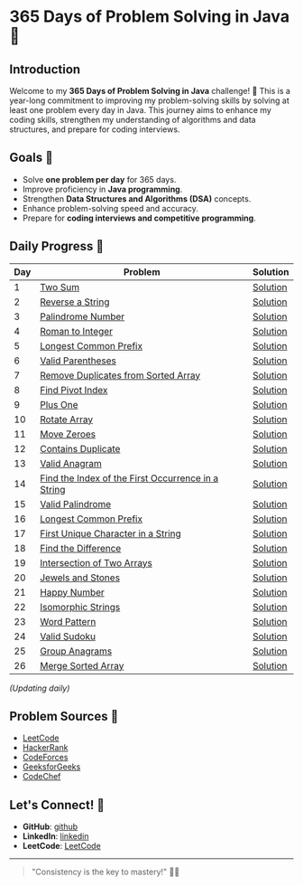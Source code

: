 
# 365 Days of Problem Solving in Java 🚀

## Introduction
Welcome to my **365 Days of Problem Solving in Java** challenge! 🎯 This is a year-long commitment to improving my problem-solving skills by solving at least one problem every day in Java. This journey aims to enhance my coding skills, strengthen my understanding of algorithms and data structures, and prepare for coding interviews.

## Goals 🎯
- Solve **one problem per day** for 365 days.
- Improve proficiency in **Java programming**.
- Strengthen **Data Structures and Algorithms (DSA)** concepts.
- Enhance problem-solving speed and accuracy.
- Prepare for **coding interviews and competitive programming**.

## Daily Progress 📅
| Day  | Problem | Solution |
|------|---------|----------|
| 1    | [Two Sum](https://leetcode.com/problems/two-sum/) | [Solution](365-Days-of-Java-Problem-Solving/Solutions/Day1.java) |
| 2    | [Reverse a String](https://leetcode.com/problems/reverse-string/) | [Solution](365-Days-of-Java-Problem-Solving/Solutions/Day2.java) |
| 3    | [Palindrome Number](https://leetcode.com/problems/palindrome-number/) | [Solution](365-Days-of-Java-Problem-Solving/Solutions/Day3.java) |
| 4    | [Roman to Integer](https://leetcode.com/problems/roman-to-integer/description/) | [Solution](365-Days-of-Java-Problem-Solving/Solutions/Day4.java) |
| 5    | [Longest Common Prefix](https://leetcode.com/problems/longest-common-prefix/description/) | [Solution](365-Days-of-Java-Problem-Solving/Solutions/Day5.java) |
| 6    | [Valid Parentheses](https://leetcode.com/problems/valid-parentheses/description/) | [Solution](365-Days-of-Java-Problem-Solving/Solutions/Day6.java) |
| 7    | [Remove Duplicates from Sorted Array](https://leetcode.com/problems/remove-duplicates-from-sorted-array/description/) | [Solution](365-Days-of-Java-Problem-Solving/Solutions/Day7.java) |
| 8    | [Find Pivot Index](https://leetcode.com/problems/find-pivot-index/description/) | [Solution](365-Days-of-Java-Problem-Solving/Solutions/Day8.java) |
| 9    | [Plus One](https://leetcode.com/problems/plus-one/description/) | [Solution](365-Days-of-Java-Problem-Solving/Solutions/Day9.java) |
| 10    | [Rotate Array](https://leetcode.com/problems/rotate-array/description/) | [Solution](365-Days-of-Java-Problem-Solving/Solutions/Day10.java) |
| 11    | [Move Zeroes](https://leetcode.com/problems/move-zeroes/description/) | [Solution](365-Days-of-Java-Problem-Solving/Solutions/Day11.java) |
| 12    | [Contains Duplicate](https://leetcode.com/problems/contains-duplicate/description/) | [Solution](365-Days-of-Java-Problem-Solving/Solutions/Day12.java) |
| 13    | [Valid Anagram](https://leetcode.com/problems/valid-anagram/description/) | [Solution](365-Days-of-Java-Problem-Solving/Solutions/Day13.java) |
| 14    | [Find the Index of the First Occurrence in a String](https://leetcode.com/problems/find-the-index-of-the-first-occurrence-in-a-string/description/) | [Solution](365-Days-of-Java-Problem-Solving/Solutions/Day14.java) |
| 15    | [Valid Palindrome](https://leetcode.com/problems/valid-palindrome/description/) | [Solution](365-Days-of-Java-Problem-Solving/Solutions/Day15.java) |
| 16    | [Longest Common Prefix](https://leetcode.com/problems/longest-common-prefix/description/) | [Solution](365-Days-of-Java-Problem-Solving/Solutions/Day16.java) |
| 17    | [First Unique Character in a String](https://leetcode.com/problems/first-unique-character-in-a-string/description/) | [Solution](365-Days-of-Java-Problem-Solving/Solutions/Day17.java) |
| 18    | [Find the Difference](https://leetcode.com/problems/find-the-difference/description/) | [Solution](365-Days-of-Java-Problem-Solving/Solutions/Day18.java) |
| 19    | [Intersection of Two Arrays](https://leetcode.com/problems/intersection-of-two-arrays/description/) | [Solution](365-Days-of-Java-Problem-Solving/Solutions/Day19.java) |
| 20    | [Jewels and Stones](https://leetcode.com/problems/jewels-and-stones/description/) | [Solution](365-Days-of-Java-Problem-Solving/Solutions/Day20.java) |
| 21    | [Happy Number](https://leetcode.com/problems/happy-number/description/) | [Solution](365-Days-of-Java-Problem-Solving/Solutions/Day21.java) |
| 22    | [Isomorphic Strings](https://leetcode.com/problems/isomorphic-strings/description/) | [Solution](365-Days-of-Java-Problem-Solving/Solutions/Day22.java) |
| 23    | [Word Pattern](https://leetcode.com/problems/word-pattern/description/) | [Solution](365-Days-of-Java-Problem-Solving/Solutions/Day23.java) |
| 24    | [Valid Sudoku](https://leetcode.com/problems/valid-sudoku/description/) | [Solution](365-Days-of-Java-Problem-Solving/Solutions/Day24.java) |
| 25    | [Group Anagrams](https://leetcode.com/problems/group-anagrams/description/) | [Solution](365-Days-of-Java-Problem-Solving/Solutions/Day25.java) |
| 26    | [Merge Sorted Array](https://leetcode.com/problems/merge-sorted-array/description/) | [Solution](365-Days-of-Java-Problem-Solving/Solutions/Day26.java) |


_(Updating daily)_

## Problem Sources 🔗
- [LeetCode](https://leetcode.com/)
- [HackerRank](https://www.hackerrank.com/)
- [CodeForces](https://codeforces.com/)
- [GeeksforGeeks](https://www.geeksforgeeks.org/)
- [CodeChef](https://www.codechef.com/)


## Let's Connect! 🤝
- **GitHub**: [github](https://github.com/deepika018)
- **LinkedIn**: [linkedin](https://linkedin.com/in/deepika018)
- **LeetCode**: [LeetCode](https://leetcode.com/deepika018)
---

> "Consistency is the key to mastery!" 🚀🔥
